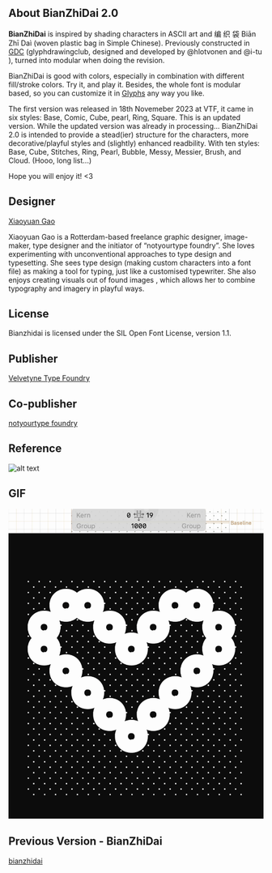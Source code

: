 ## About BianZhiDai 2.0

**BianZhiDai** is inspired by shading characters in ASCII art and 编 织 袋 Biān Zhī Daì (woven plastic bag in Simple Chinese). 
Previously constructed in [GDC](http://glyphdrawing.club) 
(glyphdrawingclub, designed and developed by @hlotvonen and @i-tu ), turned into modular when doing the revision. 

BianZhiDai is good with colors, especially in combination with different fill/stroke colors. Try it, and play it. Besides, the whole font is modular based, so you can customize it in [Glyphs](https://glyphsapp.com/) any way you like.
 
The first version was released in 18th Novemeber 2023 at VTF, it came in six styles: Base, Comic, Cube, pearl, Ring, Square. This is an updated version. While the updated version was already in processing... BianZhiDai 2.0 is intended to provide a stead(ier) structure for the characters, more decorative/playful styles and (slightly) enhanced readbility. With ten styles: Base, Cube, Stitches, Ring, Pearl, Bubble, Messy, Messier, Brush, and Cloud. 
(Hooo, long list...)

Hope you will enjoy it! <3

## Designer

[Xiaoyuan Gao](https://notyourtype.nl)

Xiaoyuan Gao is a Rotterdam-based freelance graphic designer, image-maker, type designer and the initiator of “notyourtype foundry”. She loves experimenting with unconventional approaches to type design and typesetting. She sees type design (making custom characters into a font file) as making a tool for typing, just like a customised typewriter. She also enjoys creating visuals out of found images , which allows her to combine typography and imagery in playful ways. 

## License 
Bianzhidai is licensed under the SIL Open Font License, version 1.1.

## Publisher
[Velvetyne Type Foundry](https://velvetyne.fr/)

## Co-publisher
[notyourtype foundry](https://notyourtype.nl)

## Reference 
![alt text](documentation/specimen/imgs/eg.webp "Title")

## GIF
![alt text](construction.gif "how is this font contructed?")

## Previous Version - BianZhiDai
[bianzhidai](https://github.com/sdfggvfvj/bianzhidai)